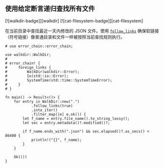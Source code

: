 ## 使用给定断言递归查找所有文件

<!--
> [file/dir/find-file.md](https://github.com/rust-lang-nursery/rust-cookbook/blob/master/src/file/dir/find-file.md)
> <br />
> commit b61c8e588ad8445de36cd5f28e99232b5f858a41 - 2020.06.01
-->

[![walkdir-badge]][walkdir] [![cat-filesystem-badge]][cat-filesystem]

在当前目录中查找最近一天内修改的 JSON 文件。使用 [`follow_links`] 确保软链接（符号链接）像普通目录和文件一样被按照当前查找规则执行。

```rust,edition2018,no_run
# use error_chain::error_chain;

use walkdir::WalkDir;
#
# error_chain! {
#     foreign_links {
#         WalkDir(walkdir::Error);
#         Io(std::io::Error);
#         SystemTime(std::time::SystemTimeError);
#     }
# }

fn main() -> Result<()> {
    for entry in WalkDir::new(".")
            .follow_links(true)
            .into_iter()
            .filter_map(|e| e.ok()) {
        let f_name = entry.file_name().to_string_lossy();
        let sec = entry.metadata()?.modified()?;

        if f_name.ends_with(".json") && sec.elapsed()?.as_secs() < 86400 {
            println!("{}", f_name);
        }
    }

    Ok(())
}
```

[`follow_links`]: https://docs.rs/walkdir/*/walkdir/struct.WalkDir.html#method.follow_links
